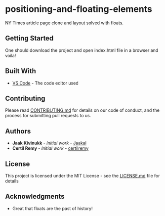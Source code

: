 # positioning-and-floating-elements

NY Times article page clone and layout solved with floats.

## Getting Started

One should download the project and open index.html file in a browser and voila!

## Built With

* [VS Code](https://code.visualstudio.com/) - The code editor used

## Contributing

Please read [CONTRIBUTING.md](https://gist.github.com/PurpleBooth/b24679402957c63ec426) for details on our code of conduct, and the process for submitting pull requests to us.

## Authors

* **Jaak Kivinukk** - *Initial work* - [Jaakal](https://github.com/Jaakal)
* **Certil Remy** - *Initial work* - [certilremy](https://github.com/certilremy)

## License

This project is licensed under the MIT License - see the [LICENSE.md](LICENSE.md) file for details

## Acknowledgments

* Great that floats are the past of history!

